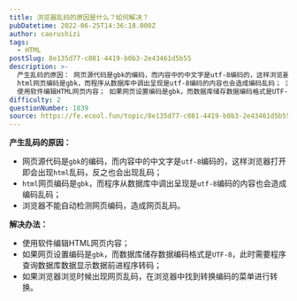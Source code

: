 ```yaml
---
title: 浏览器乱码的原因是什么？如何解决？
pubDatetime: 2022-06-25T14:36:18.000Z
author: caorushizi
tags:
  - HTML
postSlug: 8e135d77-c081-4419-b0b3-2e43461d5b55
description: >-
  产生乱码的原因： 网页源代码是gbk的编码，而内容中的中文字是utf-8编码的，这样浏览器打开即会出现html乱码，反之也会出现乱码；
  html网页编码是gbk，而程序从数据库中调出呈现是utf-8编码的内容也会造成编码乱码； 浏览器不能自动检测网页编码，造成网页乱码。 解决办法：
  使用软件编辑HTML网页内容； 如果网页设置编码是gbk，而数据库储存数据编码格式是UTF-8，此时需要程序查询数据
difficulty: 2
questionNumber: 1839
source: https://fe.ecool.fun/topic/8e135d77-c081-4419-b0b3-2e43461d5b55
---
```


**产生乱码的原因：**

- 网页源代码是`gbk`的编码，而内容中的中文字是`utf-8`编码的，这样浏览器打开即会出现`html`乱码，反之也会出现乱码；
- `html`网页编码是`gbk`，而程序从数据库中调出呈现是`utf-8`编码的内容也会造成编码乱码；
- 浏览器不能自动检测网页编码，造成网页乱码。

**解决办法：**

- 使用软件编辑HTML网页内容；
- 如果网页设置编码是`gbk`，而数据库储存数据编码格式是`UTF-8`，此时需要程序查询数据库数据显示数据前进程序转码；
- 如果浏览器浏览时候出现网页乱码，在浏览器中找到转换编码的菜单进行转换。
